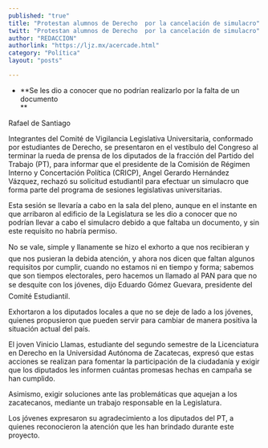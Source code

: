 ```yaml
---
published: "true"
title: "Protestan alumnos de Derecho  por la cancelación de simulacro"
twitt: "Protestan alumnos de Derecho  por la cancelación de simulacro"
author: "REDACCION"
authorlink: "https://ljz.mx/acercade.html"
category: "Política"
layout: "posts"

---
```


*   **Se les dio a conocer que no podrían realizarlo por la falta de un documento  
    **


  Rafael de Santiago



  Integrantes del Comité de Vigilancia Legislativa Universitaria, conformado por estudiantes de Derecho, se presentaron en el vestíbulo del Congreso al terminar la rueda de prensa de los diputados de la fracción del Partido del Trabajo (PT), para informar que el presidente de la Comisión de Régimen Interno y Concertación Política (CRICP), Angel Gerardo Hernández Vázquez, rechazó su solicitud estudiantil para efectuar un simulacro que forma parte del programa de sesiones legislativas universitarias.



  Esta sesión se llevaría a cabo en la sala del pleno, aunque en el instante en que arribaron al edificio de la Legislatura se les dio a conocer que no podrían llevar a cabo el simulacro debido a que faltaba un documento, y sin este requisito no habría permiso.



  No se vale, simple y llanamente se hizo el exhorto a que nos recibieran y que nos pusieran la debida atención, y ahora nos dicen que faltan algunos requisitos por cumplir, cuando no estamos ni en tiempo y forma; sabemos que son tiempos electorales, pero hacemos un llamado al PAN para que no se desquite con los jóvenes, dijo Eduardo Gómez Guevara, presidente del Comité Estudiantil.



  Exhortaron a los diputados locales a que no se deje de lado a los jóvenes, quienes propusieron que pueden servir para cambiar de manera positiva la situación actual del país.



  El joven Vinicio Llamas, estudiante del segundo semestre de la Licenciatura en Derecho en la Universidad Autónoma de Zacatecas, expresó que estas acciones se realizan para fomentar la participación de la ciudadanía y exigir que los diputados les informen cuántas promesas hechas en campaña se han cumplido.



  Asimismo, exigir soluciones ante las problemáticas que aquejan a los zacatecanos, mediante un trabajo responsable en la Legislatura.



  Los jóvenes expresaron su agradecimiento a los diputados del PT, a quienes reconocieron la atención que les han brindado durante este proyecto.

